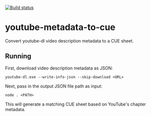 [![Build status](https://github.com/pawelbialaszczyk/youtube-metadata-to-cue/workflows/Build/badge.svg)](https://github.com/pawelbialaszczyk/youtube-metadata-to-cue)

# youtube-metadata-to-cue

Convert youtube-dl video description metadata to a CUE sheet.

## Running

First, download video description metadata as JSON:
```
youtube-dl.exe --write-info-json --skip-download <URL>
```

Next, pass in the output JSON file path as input:
```
node . <PATH>
```

This will generate a matching CUE sheet based on YouTube's chapter metadata.
